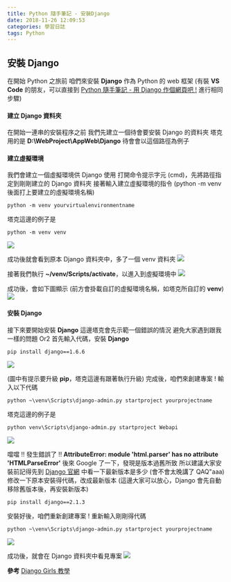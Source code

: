```yaml
---
title: Python 隨手筆記 - 安裝Django
date: 2018-11-26 12:09:53
categories: 學習日誌
tags: Python
---
```

## **安裝 Django**
在開始 Python 之旅前
咱們來安裝 **Django** 作為 Python 的 web 框架
(有裝 **VS Code** 的朋友，可以直接到 [Python 隨手筆記 - 用 Django 作個網頁吧 !](http://happyhand.github.io/2018/11/28/Python-隨手筆記-用-Django-作個網頁吧/) 進行相同步驟)
#### **建立 Django 資料夾**
在開始一連串的安裝程序之前
我們先建立一個待會要安裝 Django 的資料夾
塔克用的是 **D:\WebProject\AppWeb\Django**
待會會以這個路徑為例子
#### **建立虛擬環境**
我們會建立一個虛擬環境供 Django 使用
打開命令提示字元 (cmd)，先將路徑指定到剛剛建立的 Django 資料夾
接著輸入建立虛擬環境的指令 (python -m venv 後面打上要建立的虛擬環境名稱)
```
python -m venv yourvirtualenvironmentname
```
塔克這邊的例子是
```
python -m venv venv
```
![](https://imgur.com/5H40UnX.png)

成功後就會看到原本 Django 資料夾中，多了一個 venv 資料夾
![](https://imgur.com/SlDWDuT.png)

接著我們執行 **~/venv/Scripts/activate**，以進入到虛擬環境中
![](https://imgur.com/qYRZHqr.png)

成功後，會如下圖顯示 (前方會掛載自訂的虛擬環境名稱，如塔克所自訂的 **venv**)
![](https://imgur.com/eI6EgHY.png)

#### **安裝 Django**
接下來要開始安裝 **Django**
這邊塔克會先示範一個錯誤的情況
避免大家遇到跟我一樣的問題 Or2
首先輸入代碼，安裝 **Django**
```
pip install django==1.6.6
```
![](https://imgur.com/QqKBumK.png)

(圖中有提示要升級 **pip**，塔克這邊有跟著執行升級)
完成後，咱們來創建專案 !
輸入以下代碼
```
python ~\venv\Scripts\django-admin.py startproject yourprojectname
```
塔克這邊的例子是
```
python venv\Scripts\django-admin.py startproject Webapi
```
![](https://imgur.com/dqi8lB5.png)

噹噹 !! 發生錯誤了 !!
**AttributeError: module 'html.parser' has no attribute 'HTMLParseError'** 
後來 Google 了一下，發現是版本過舊所致
所以建議大家安裝前記得先到 [Django 官網](https://www.djangoproject.com/) 中看一下最新版本是多少 (會不會太晚講了 QAQ"aaa)
修改一下原本安裝得代碼，改成最新版本 
(這邊大家可以放心，Django 會先自動移除舊版本後，再安裝新版本)
```
pip install django==2.1.3
```
安裝好後，咱們重新創建專案 !
重新輸入剛剛得代碼
```
python ~\venv\Scripts\django-admin.py startproject yourprojectname
```
![](https://imgur.com/EJuVs2t.png)

成功後，就會在 Django 資料夾中看見專案
![](https://imgur.com/q4shGGR.png)

**參考**
[Django Girls 教學](https://carolhsu.gitbooks.io/django-girls-tutorial-traditional-chiness/content/index.html)